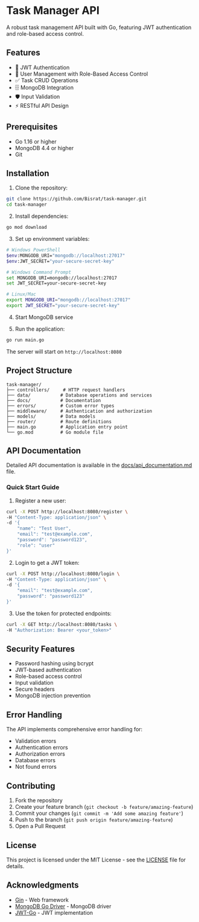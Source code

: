 # Task Manager API

A robust task management API built with Go, featuring JWT authentication and role-based access control.

## Features

- 🔐 JWT Authentication
- 👥 User Management with Role-Based Access Control
- ✅ Task CRUD Operations
- 🗄️ MongoDB Integration
- 🛡️ Input Validation
- ⚡ RESTful API Design

## Prerequisites

- Go 1.16 or higher
- MongoDB 4.4 or higher
- Git

## Installation

1. Clone the repository:
```bash
git clone https://github.com/Bisrat/task-manager.git
cd task-manager
```

2. Install dependencies:
```bash
go mod download
```

3. Set up environment variables:
```bash
# Windows PowerShell
$env:MONGODB_URI="mongodb://localhost:27017"
$env:JWT_SECRET="your-secure-secret-key"

# Windows Command Prompt
set MONGODB_URI=mongodb://localhost:27017
set JWT_SECRET=your-secure-secret-key

# Linux/Mac
export MONGODB_URI="mongodb://localhost:27017"
export JWT_SECRET="your-secure-secret-key"
```

4. Start MongoDB service

5. Run the application:
```bash
go run main.go
```

The server will start on `http://localhost:8080`

## Project Structure

```
task-manager/
├── controllers/     # HTTP request handlers
├── data/           # Database operations and services
├── docs/           # Documentation
├── errors/         # Custom error types
├── middleware/     # Authentication and authorization
├── models/         # Data models
├── router/         # Route definitions
├── main.go         # Application entry point
└── go.mod          # Go module file
```

## API Documentation

Detailed API documentation is available in the [docs/api_documentation.md](docs/api_documentation.md) file.

### Quick Start Guide

1. Register a new user:
```bash
curl -X POST http://localhost:8080/register \
-H "Content-Type: application/json" \
-d '{
    "name": "Test User",
    "email": "test@example.com",
    "password": "password123",
    "role": "user"
}'
```

2. Login to get a JWT token:
```bash
curl -X POST http://localhost:8080/login \
-H "Content-Type: application/json" \
-d '{
    "email": "test@example.com",
    "password": "password123"
}'
```

3. Use the token for protected endpoints:
```bash
curl -X GET http://localhost:8080/tasks \
-H "Authorization: Bearer <your_token>"
```

## Security Features

- Password hashing using bcrypt
- JWT-based authentication
- Role-based access control
- Input validation
- Secure headers
- MongoDB injection prevention

## Error Handling

The API implements comprehensive error handling for:
- Validation errors
- Authentication errors
- Authorization errors
- Database errors
- Not found errors

## Contributing

1. Fork the repository
2. Create your feature branch (`git checkout -b feature/amazing-feature`)
3. Commit your changes (`git commit -m 'Add some amazing feature'`)
4. Push to the branch (`git push origin feature/amazing-feature`)
5. Open a Pull Request

## License

This project is licensed under the MIT License - see the [LICENSE](LICENSE) file for details.

## Acknowledgments

- [Gin](https://github.com/gin-gonic/gin) - Web framework
- [MongoDB Go Driver](https://github.com/mongodb/mongo-go-driver) - MongoDB driver
- [JWT-Go](https://github.com/golang-jwt/jwt) - JWT implementation 